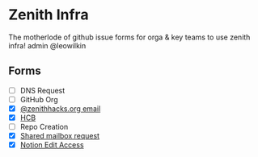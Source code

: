 # Zenith Infra
The motherlode of github issue forms for orga &amp; key teams to use zenith infra! admin @leowilkin

## Forms

- [ ] DNS Request
- [ ] GitHub Org
- [X] [@zenithhacks.org email](https://github.com/zenith-hacks/infra/issues/new?assignees=leowilkin&labels=email&projects=&template=google-workspace.yaml&title=%5BEMAIL%5D%3A+)
- [X] [HCB](https://github.com/zenith-hacks/infra/issues/new?assignees=leowilkin&labels=hcb&projects=&template=hcb.yaml&title=%5BHCB%5D:+)
- [ ] Repo Creation
- [X] [Shared mailbox request](https://github.com/zenith-hacks/infra/issues/new?assignees=leowilkin&labels=email&projects=&template=mailbox.yaml&title=%5BMAILBOX%5D:+)
- [X] [Notion Edit Access](https://github.com/zenith-hacks/infra/issues/new?assignees=leowilkin&labels=notion&projects=&template=notion.yaml&title=%5BNTN%5D%3A+)
